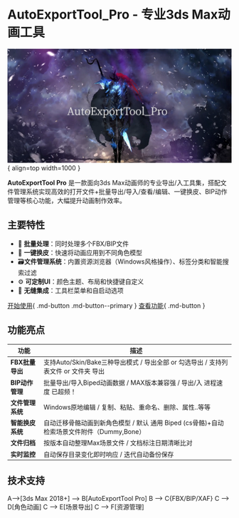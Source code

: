 # AutoExportTool_Pro - 专业3ds Max动画工具

![插件界面截图](images/plugin_screenshot.png){ align=top width=1000 }

**AutoExportTool Pro** 是一款面向3ds Max动画师的专业导出/入工具集，搭配文件管理系统实现高效的打开文件+批量导出/导入/查看/编辑、一键换皮、BIP动作管理等核心功能，大幅提升动画制作效率。

## 主要特性

- 🚀​ ​**批量处理**​​：同时处理多个FBX/BIP文件
- 🧬 ​**​一键换皮​**​​：快速将动画应用到不同角色模型
- 🗃️ ​**​文件管理系统​​**​：内置资源浏览器（Windows风格操作）、标签分类和智能搜索过滤
- ⚙️ ​​**​可定制UI​**​​：颜色主题、布局和快捷键自定义
- 🔌 ​**​​无缝集成​**​​：工具栏菜单和自启动选项

[开始使用](#){ .md-button .md-button--primary }
[查看功能](#){ .md-button }

## 功能亮点

| 功能 | 描述 |
|------|------|
| **FBX批量导出** | 支持Auto/Skin/Bake三种导出模式 / 导出全部 or 勾选导出 / 支持列表文件 or 文件夹 导出 |
| **BIP动作管理** | 批量导出/导入Biped动画数据 / MAX版本兼容强 / 导出/入 进程速度 已超频！|
| **​文件管理系统​** | Windows原地编辑 / 复制、粘贴、重命名、删除、属性..等等 |
  **智能换皮系统** | 自动迁移骨骼动画到新角色模型 / 默认 通用 Biped (cs骨骼)+自动检索场景文件附件（Dummy,Bone）|
| **文件归档** | 按版本自动整理Max场景文件 / 文档标注日期清晰比对 | 
| **实时监控** | 自动保存目录变化即时响应 / 迭代自动备份保存 |


## 技术支持

  A-->[3ds Max 2018+] --> B[AutoExportTool Pro]
  B --> C{FBX/BIP/XAF}
  C --> D[角色动画]
  C --> E[场景导出]
  C --> F[资源管理]
